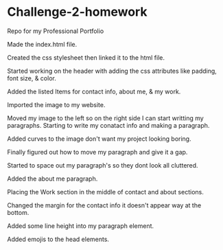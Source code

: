 # Challenge-2-homework
Repo for my Professional Portfolio

Made the index.html file.

Created the css stylesheet then linked it to the html file.

Started working on the header with adding the css attributes like padding, font size, & color.

Added the listed Items for contact info, about me, & my work.

Imported the image to my website.

Moved my image to the left so on the right side I can start writting my paragraphs.
Starting to write my conatact info and making a paragraph.

Added curves to the image don't want my project looking boring.

Finally figured out how to move my paragraph and give it a gap.

Started to space out my paragraph's so they dont look all cluttered.

Added the about me paragraph.

Placing the Work section in the middle of contact and about sections.

Changed the margin for the contact info it doesn't appear way at the bottom.

Added some line height into my paragraph element.

Added emojis to the head elements.